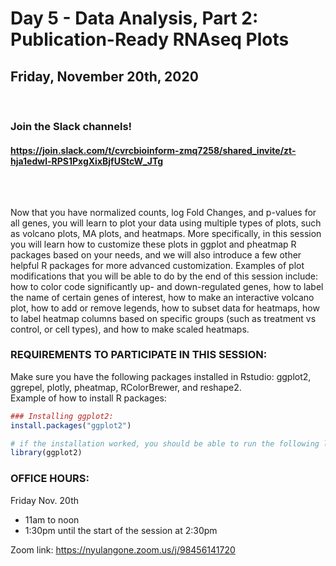 # Day 5 - Data Analysis, Part 2: Publication-Ready RNAseq Plots
## Friday, November 20th, 2020


<br>

### Join the Slack channels! 
#### https://join.slack.com/t/cvrcbioinform-zmq7258/shared_invite/zt-hja1edwl-RPS1PxgXixBjfUStcW_JTg

<br>  

##

Now that you have normalized counts, log Fold Changes, and p-values for all genes, you will learn to plot your data using multiple types of plots, such as volcano plots, MA plots, and heatmaps. More specifically, in this session you will learn how to customize these plots in ggplot and pheatmap R packages based on your needs, and we will also introduce a few other helpful R packages for more advanced customization. Examples of plot modifications that you will be able to do by the end of this session include: how to color code significantly up- and down-regulated genes, how to label the name of certain genes of interest, how to make an interactive volcano plot, how to add or remove legends, how to subset data for heatmaps, how to label heatmap columns based on specific groups (such as treatment vs control, or cell types), and how to make scaled heatmaps.
<br>

### REQUIREMENTS TO PARTICIPATE IN THIS SESSION:
 
Make sure you have the following packages installed in Rstudio: ggplot2, ggrepel, plotly, pheatmap, RColorBrewer, and reshape2.  
Example of how to install R packages:
```r
### Installing ggplot2: 
install.packages("ggplot2")

# if the installation worked, you should be able to run the following line without error messages:
library(ggplot2)
```

### OFFICE HOURS:
 
Friday Nov. 20th
* 11am to noon  
* 1:30pm until the start of the session at 2:30pm  
 
Zoom link:
https://nyulangone.zoom.us/j/98456141720
